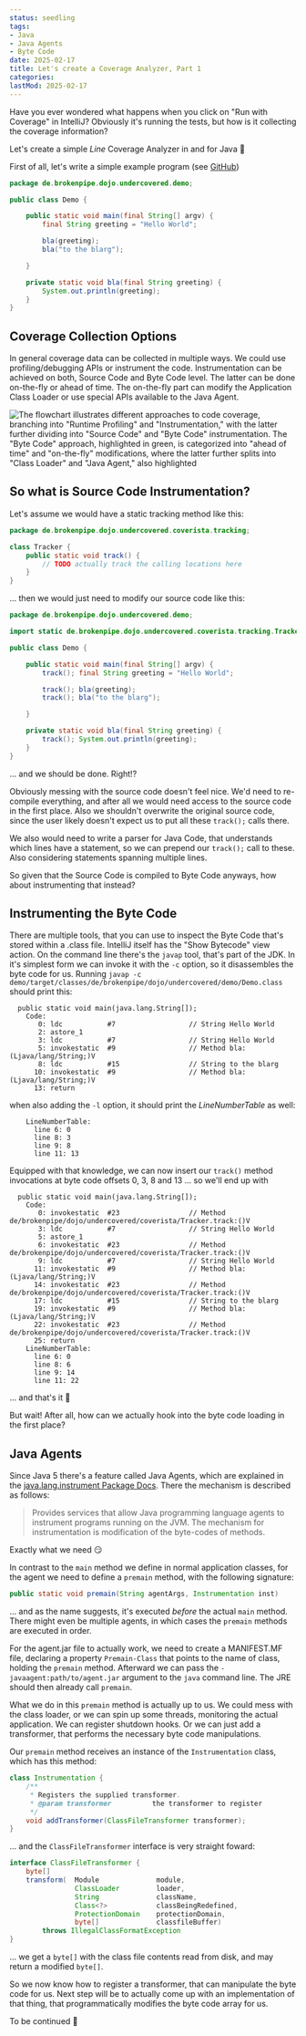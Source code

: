 ```yaml
---
status: seedling
tags:
- Java
- Java Agents
- Byte Code
date: 2025-02-17
title: Let's create a Coverage Analyzer, Part 1
categories:
lastMod: 2025-02-17
---
```

Have you ever wondered what happens when you click on "Run with Coverage" in IntelliJ? Obviously it's running the tests, but how is it collecting the coverage information?

Let's create a simple *Line* Coverage Analyzer in and for Java 🥳

First of all, let's write a simple example program (see [GitHub](https://github.com/stesie/undercovered/blob/main/demo/src/main/java/de/brokenpipe/dojo/undercovered/demo/Demo.java))

```java
package de.brokenpipe.dojo.undercovered.demo;

public class Demo {

	public static void main(final String[] argv) {
		final String greeting = "Hello World";

		bla(greeting);
		bla("to the blarg");

	}

	private static void bla(final String greeting) {
		System.out.println(greeting);
	}
}
```

## Coverage Collection Options

In general coverage data can be collected in multiple ways. We could use profiling/debugging APIs or instrument the code. Instrumentation can be achieved on both, Source Code and Byte Code level. The latter can be done on-the-fly or ahead of time. The on-the-fly part can modify the Application Class Loader or use special APIs available to the Java Agent.

![The flowchart illustrates different approaches to code coverage, branching into "Runtime Profiling" and "Instrumentation," with the latter further dividing into "Source Code" and "Byte Code" instrumentation. The "Byte Code" approach, highlighted in green, is categorized into "ahead of time" and "on-the-fly" modifications, where the latter further splits into "Class Loader" and "Java Agent," also highlighted](/assets/graphviz-instrumentation.png)



## So what is Source Code Instrumentation?

Let's assume we would have a static tracking method like this:

```java
package de.brokenpipe.dojo.undercovered.coverista.tracking;

class Tracker {
    public static void track() {
        // TODO actually track the calling locations here
    }
}
```

... then we would just need to modify our source code like this:

```java
package de.brokenpipe.dojo.undercovered.demo;

import static de.brokenpipe.dojo.undercovered.coverista.tracking.Tracker.track;

public class Demo {

	public static void main(final String[] argv) {
		track(); final String greeting = "Hello World";

		track(); bla(greeting);
		track(); bla("to the blarg");

	}

	private static void bla(final String greeting) {
		track(); System.out.println(greeting);
	}
}
```

... and we should be done. Right!?

Obviously messing with the source code doesn't feel nice. We'd need to re-compile everything, and after all we would need access to the source code in the first place. Also we shouldn't overwrite the original source code, since the user likely doesn't expect us to put all these `track();` calls there.

We also would need to write a parser for Java Code, that understands which lines have a statement, so we can prepend our `track();` call to these. Also considering statements spanning multiple lines.

So given that the Source Code is compiled to Byte Code anyways, how about instrumenting that instead?



## Instrumenting the Byte Code

There are multiple tools, that you can use to inspect the Byte Code that's stored within a .class file. IntelliJ itself has the "Show Bytecode" view action. On the command line there's the `javap` tool, that's part of the JDK. In it's simplest form we can invoke it with the `-c` option, so it disassembles the byte code for us. Running `javap -c demo/target/classes/de/brokenpipe/dojo/undercovered/demo/Demo.class` should print this:

```
  public static void main(java.lang.String[]);
    Code:
       0: ldc           #7                  // String Hello World
       2: astore_1
       3: ldc           #7                  // String Hello World
       5: invokestatic  #9                  // Method bla:(Ljava/lang/String;)V
       8: ldc           #15                 // String to the blarg
      10: invokestatic  #9                  // Method bla:(Ljava/lang/String;)V
      13: return
```

when also adding the `-l` option, it should print the *LineNumberTable* as well:

```
    LineNumberTable:
      line 6: 0
      line 8: 3
      line 9: 8
      line 11: 13
```

Equipped with that knowledge, we can now insert our `track()` method invocations at byte code offsets 0, 3, 8 and 13 ... so we'll end up with

```
  public static void main(java.lang.String[]);
    Code:
       0: invokestatic  #23                 // Method de/brokenpipe/dojo/undercovered/coverista/Tracker.track:()V
       3: ldc           #7                  // String Hello World
       5: astore_1
       6: invokestatic  #23                 // Method de/brokenpipe/dojo/undercovered/coverista/Tracker.track:()V
       9: ldc           #7                  // String Hello World
      11: invokestatic  #9                  // Method bla:(Ljava/lang/String;)V
      14: invokestatic  #23                 // Method de/brokenpipe/dojo/undercovered/coverista/Tracker.track:()V
      17: ldc           #15                 // String to the blarg
      19: invokestatic  #9                  // Method bla:(Ljava/lang/String;)V
      22: invokestatic  #23                 // Method de/brokenpipe/dojo/undercovered/coverista/Tracker.track:()V
      25: return
    LineNumberTable:
      line 6: 0
      line 8: 6
      line 9: 14
      line 11: 22

```

... and that's it 🎉

But wait! After all, how can we actually hook into the byte code loading in the first place?



## Java Agents

Since Java 5 there's a feature called Java Agents, which are explained in the [java.lang.instrument Package Docs](https://docs.oracle.com/javase/8/docs/api/java/lang/instrument/package-summary.html). There the mechanism is described as follows:
> Provides services that allow Java programming language agents to instrument programs running on the JVM. The mechanism for instrumentation is modification of the byte-codes of methods.

Exactly what we need 😏

In contrast to the `main` method we define in normal application classes, for the agent we need to define a `premain` method, with the following signature:

```java
public static void premain(String agentArgs, Instrumentation inst)
```

... and as the name suggests, it's executed *before* the actual `main` method. There might even be multiple agents, in which cases the `premain` methods are executed in order.

For the agent.jar file to actually work, we need to create a MANIFEST.MF file, declaring a property `Premain-Class` that points to the name of class, holding the `premain` method. Afterward we can pass the `-javaagent:path/to/agent.jar` argument to the `java` command line. The JRE should then already call `premain`.

What we do in this `premain` method is actually up to us. We could mess with the class loader, or we can spin up some threads, monitoring the actual application. We can register shutdown hooks. Or we can just add a transformer, that performs the necessary byte code manipulations.

Our `premain` method receives an instance of the `Instrumentation` class, which has this method:

```java
class Instrumentation {
    /**
     * Registers the supplied transformer.
     * @param transformer          the transformer to register
     */
    void addTransformer(ClassFileTransformer transformer);  
}
```

... and the `ClassFileTransformer` interface is very straight foward:

```java
interface ClassFileTransformer {
    byte[]
    transform(  Module              module,
                ClassLoader         loader,
                String              className,
                Class<?>            classBeingRedefined,
                ProtectionDomain    protectionDomain,
                byte[]              classfileBuffer)
        throws IllegalClassFormatException
}
```

... we get a `byte[]` with the class file contents read from disk, and may return a modified `byte[]`.

So we now know how to register a transformer, that can manipulate the byte code for us. Next step will be to actually come up with an implementation of that thing, that programmatically modifies the byte code array for us.

To be continued 🙂
